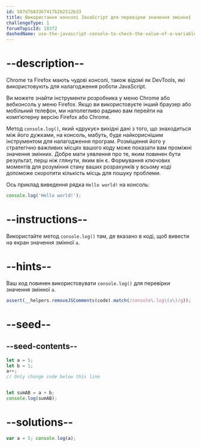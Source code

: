 ```yaml
---
id: 587d7b83367417b2b2512b33
title: Використання консолі JavaScript для перевірки значення змінної
challengeType: 1
forumTopicId: 18372
dashedName: use-the-javascript-console-to-check-the-value-of-a-variable
---
```


# --description--

Chrome та Firefox мають чудові консолі, також відомі як DevTools, які використовують для налагодження роботи JavaScript.

Ви можете знайти інструменти розробника у меню Chrome або вебконсоль у меню Firefox. Якщо ви використовуєте інший браузер або мобільний телефон, ми наполегливо радимо вам перейти на комп’ютерну версію Firefox або Chrome.

Метод `console.log()`, який «друкує» вихідні дані з того, що знаходиться між його дужками, на консоль, мабуть, буде найкориснішим інструментом для налагодження програм. Розміщення його у стратегічно важливих місцях вашого коду може показати вам проміжні значення змінних. Добре мати уявлення про те, яким повинен бути результат, перш ніж глянути, яким він є. Формування ключових моментів для розуміння стану ваших розрахунків у всьому коді допоможе скоротити кількість місць для пошуку проблеми.

Ось приклад виведення рядка `Hello world!` на консоль:

```js
console.log('Hello world!');
```

# --instructions--

Використайте метод `console.log()` там, де вказано в коді, щоб вивести на екран значення змінної `a`.

# --hints--

Ваш код повинен використовувати `console.log()` для перевірки значення змінної `a`.

```js
assert(__helpers.removeJSComments(code).match(/console\.log\(a\)/g));
```

# --seed--

## --seed-contents--

```js
let a = 5;
let b = 1;
a++;
// Only change code below this line


let sumAB = a + b;
console.log(sumAB);
```

# --solutions--

```js
var a = 5; console.log(a);
```
